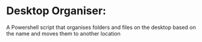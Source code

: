 # Desktop Organiser:

A Powershell script that organises folders and files on the desktop based on the name and moves them to another location